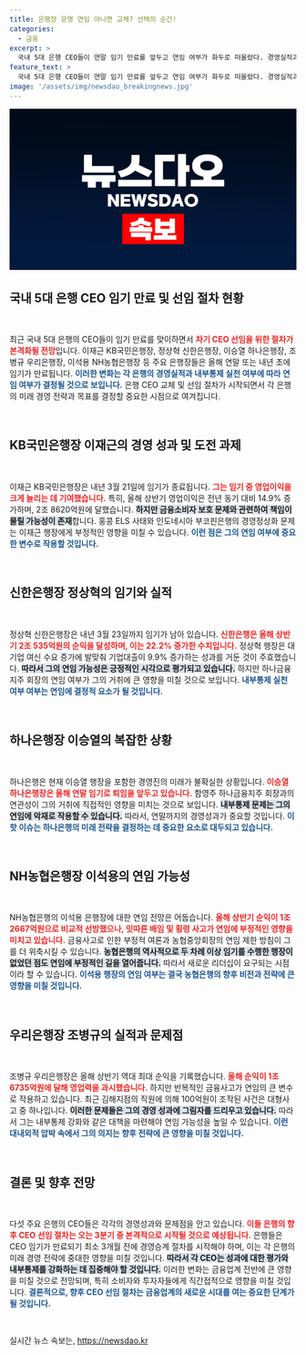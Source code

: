 ```yaml
---
title: 은행장 운명 연임 아니면 교체? 선택의 순간!
categories:
  - 금융
excerpt: >
  국내 5대 은행 CEO들이 연말 임기 만료를 앞두고 연임 여부가 화두로 떠올랐다. 경영실적과 내부통제 문제가 연임 결정의 열쇠가 될 전망. 차기 CEO 선임 절차가 올해 3분기부터 본격화될 것으로 보인다.
feature_text: >
  국내 5대 은행 CEO들이 연말 임기 만료를 앞두고 연임 여부가 화두로 떠올랐다. 경영실적과 내부통제 문제가 연임 결정의 열쇠가 될 전망. 차기 CEO 선임 절차가 올해 3분기부터 본격화될 것으로 보인다.
image: '/assets/img/newsdao_breakingnews.jpg'
---
```


<p><img src="/assets/img/newsdao_breakingnews.jpg" alt="flaretime 속보" /></p>

<h2 data-ke-size="size26">국내 5대 은행 CEO 임기 만료 및 선임 절차 현황</h2>

<p data-ke-size="size16">&nbsp;</p>

<p>최근 국내 5대 은행의 CEO들이 임기 만료를 맞이하면서 <b><span style="color: #ee2323;">차기 CEO 선임을 위한 절차가 본격화될 전망</span></b>입니다. 이재근 KB국민은행장, 정상혁 신한은행장, 이승열 하나은행장, 조병규 우리은행장, 이석용 NH농협은행장 등 주요 은행장들은 올해 연말 또는 내년 초에 임기가 만료됩니다. <b><span style="color: #1a5490;">이러한 변화는 각 은행의 경영실적과 내부통제 실천 여부에 따라 연임 여부가 결정될 것으로 보입니다.</span></b> 은행 CEO 교체 및 선임 절차가 시작되면서 각 은행의 미래 경영 전략과 목표를 결정할 중요한 시점으로 여겨집니다. </p>

<p data-ke-size="size16">&nbsp;</p>

<h2 data-ke-size="size26">KB국민은행장 이재근의 경영 성과 및 도전 과제</h2>

<p data-ke-size="size16">&nbsp;</p>

<p>이재근 KB국민은행장은 내년 3월 21일에 임기가 종료됩니다. <b><span style="color: #ee2323;">그는 임기 중 영업이익을 크게 늘리는 데 기여했습니다.</span></b> 특히, 올해 상반기 영업이익은 전년 동기 대비 14.9% 증가하며, 2조 8620억원에 달했습니다. <b><span style="background-color: #21538527;">하지만 금융소비자 보호 문제와 관련하여 책임이 물릴 가능성이 존재</span></b>합니다. 홍콩 ELS 사태와 인도네시아 부코핀은행의 경영정상화 문제는 이재근 행장에게 부정적인 영향을 미칠 수 있습니다. <b><span style="color: #1a5490;">이런 점은 그의 연임 여부에 중요한 변수로 작용할 것입니다.</span></b></p>

<p data-ke-size="size16">&nbsp;</p>

<h2 data-ke-size="size26">신한은행장 정상혁의 임기와 실적</h2>

<p data-ke-size="size16">&nbsp;</p>

<p>정상혁 신한은행장은 내년 3월 23일까지 임기가 남아 있습니다. <b><span style="color: #ee2323;">신한은행은 올해 상반기 2조 535억원의 순익을 달성하며, 이는 22.2% 증가한 수치입니다.</span></b> 정상혁 행장은 대기업 여신 수요 증가에 발맞춰 기업대출이 9.9% 증가하는 성과를 거둔 것이 주효했습니다. <b><span style="background-color: #21538527;">따라서 그의 연임 가능성은 긍정적인 시각으로 평가되고 있습니다.</span></b> 하지만 하나금융지주 회장의 연임 여부가 그의 거취에 큰 영향을 미칠 것으로 보입니다. <b><span style="color: #1a5490;">내부통제 실천 여부 여부는 연임에 결정적 요소가 될 것입니다.</span></b></p>

<p data-ke-size="size16">&nbsp;</p>

<h2 data-ke-size="size26">하나은행장 이승열의 복잡한 상황</h2>

<p data-ke-size="size16">&nbsp;</p>

<p>하나은행은 현재 이승열 행장을 포함한 경영진의 미래가 불확실한 상황입니다. <b><span style="color: #ee2323;">이승열 하나은행장은 올해 연말 임기로 퇴임을 앞두고 있습니다.</span></b> 함영주 하나금융지주 회장과의 연관성이 그의 거취에 직접적인 영향을 미치는 것으로 보입니다. <b><span style="background-color: #21538527;">내부통제 문제는 그의 연임에 악재로 작용할 수 있습니다.</span></b> 따라서, 연말까지의 경영성과가 중요할 것입니다. <b><span style="color: #1a5490;">이 핫 이슈는 하나은행의 미래 전략을 결정하는 데 중요한 요소로 대두되고 있습니다.</span></b></p>

<p data-ke-size="size16">&nbsp;</p>

<h2 data-ke-size="size26">NH농협은행장 이석용의 연임 가능성</h2>

<p data-ke-size="size16">&nbsp;</p>

<p>NH농협은행의 이석용 은행장에 대한 연임 전망은 어둡습니다. <b><span style="color: #ee2323;">올해 상반기 순익이 1조 2667억원으로 비교적 선방했으나, 잇따른 배임 및 횡령 사고가 연임에 부정적인 영향을 미치고 있습니다.</span></b> 금융사고로 인한 부정적 여론과 농협중앙회장의 연임 제한 방침이 그를 더 위축시킬 수 있습니다. <b><span style="background-color: #21538527;">농협은행의 역사적으로 두 차례 이상 임기를 수행한 행장이 없었던 점도 연임에 부정적인 길을 열어줍니다.</span></b> 따라서 새로운 리더십이 요구되는 시점이라 할 수 있습니다. <b><span style="color: #1a5490;">이석용 행장의 연임 여부는 결국 농협은행의 향후 비전과 전략에 큰 영향을 미칠 것입니다.</span></b></p>

<p data-ke-size="size16">&nbsp;</p>

<h2 data-ke-size="size26">우리은행장 조병규의 실적과 문제점</h2>

<p data-ke-size="size16">&nbsp;</p>

<p>조병규 우리은행장은 올해 상반기 역대 최대 순익을 기록했습니다. <b><span style="color: #ee2323;">올해 순익이 1조 6735억원에 달해 영업력을 과시했습니다.</span></b> 하지만 반복적인 금융사고가 연임의 큰 변수로 작용하고 있습니다. 최근 김해지점의 직원에 의해 100억원이 조작된 사건은 대형사고 중 하나입니다. <b><span style="background-color: #21538527;">이러한 문제들은 그의 경영 성과에 그림자를 드리우고 있습니다.</span></b> 따라서 그는 내부통제 강화와 같은 대책을 마련해야 연임 가능성을 높일 수 있습니다. <b><span style="color: #1a5490;">이런 대내외적 압박 속에서 그의 의지는 향후 전략에 큰 영향을 미칠 것입니다.</span></b></p>

<p data-ke-size="size16">&nbsp;</p>

<h2 data-ke-size="size26">결론 및 향후 전망</h2>

<p data-ke-size="size16">&nbsp;</p>

<p>다섯 주요 은행의 CEO들은 각각의 경영성과와 문제점을 안고 있습니다. <b><span style="color: #ee2323;">이들 은행의 향후 CEO 선임 절차는 오는 3분기 중 본격적으로 시작될 것으로 예상됩니다.</span></b> 은행들은 CEO 임기가 만료되기 최소 3개월 전에 경영승계 절차를 시작해야 하며, 이는 각 은행의 미래 경영 전략에 중대한 영향을 미칠 것입니다. <b><span style="background-color: #21538527;">따라서 각 CEO는 성과에 대한 평가와 내부통제를 강화하는 데 집중해야 할 것입니다.</span></b> 이러한 변화는 금융업계 전반에 큰 영향을 미칠 것으로 전망되며, 특히 소비자와 투자자들에게 직간접적으로 영향을 미칠 것입니다. <b><span style="color: #1a5490;">결론적으로, 향후 CEO 선임 절차는 금융업계의 새로운 시대를 여는 중요한 단계가 될 것입니다.</span></b> </p>

<p data-ke-size="size16">&nbsp;</p>
실시간 뉴스 속보는, <a href="https://newsdao.kr" rel="dofollow">https://newsdao.kr</a>


